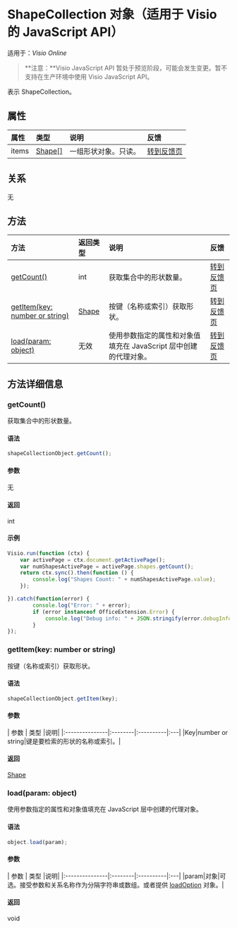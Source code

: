 # <a name="shapecollection-object-javascript-api-for-visio"></a>ShapeCollection 对象（适用于 Visio 的 JavaScript API）

适用于：_Visio Online_

>**注意：**Visio JavaScript API 暂处于预览阶段，可能会发生变更。暂不支持在生产环境中使用 Visio JavaScript API。

表示 ShapeCollection。

## <a name="properties"></a>属性

| 属性       | 类型    |说明| 反馈|
|:---------------|:--------|:----------|:---|
|items|[Shape[]](shape.md)|一组形状对象。只读。|[转到反馈页](https://github.com/OfficeDev/office-js-docs/issues/new?title=Visio-shapeCollection-items)|

## <a name="relationships"></a>关系
无


## <a name="methods"></a>方法

| 方法           | 返回类型    |说明| 反馈|
|:---------------|:--------|:----------|:---|
|[getCount()](#getcount)|int|获取集合中的形状数量。|[转到反馈页](https://github.com/OfficeDev/office-js-docs/issues/new?title=Visio-shapeCollection-getCount)|
|[getItem(key: number or string)](#getitemkey-number-or-string)|[Shape](shape.md)|按键（名称或索引）获取形状。|[转到反馈页](https://github.com/OfficeDev/office-js-docs/issues/new?title=Visio-shapeCollection-getItem)|
|[load(param: object)](#loadparam-object)|无效|使用参数指定的属性和对象值填充在 JavaScript 层中创建的代理对象。|[转到反馈页](https://github.com/OfficeDev/office-js-docs/issues/new?title=Visio-shapeCollection-load)|

## <a name="method-details"></a>方法详细信息


### <a name="getcount"></a>getCount()
获取集合中的形状数量。

#### <a name="syntax"></a>语法
```js
shapeCollectionObject.getCount();
```

#### <a name="parameters"></a>参数
无

#### <a name="returns"></a>返回
int

#### <a name="examples"></a>示例
```js
Visio.run(function (ctx) { 
    var activePage = ctx.document.getActivePage();
    var numShapesActivePage = activePage.shapes.getCount();
    return ctx.sync().then(function () {
        console.log("Shapes Count: " + numShapesActivePage.value);
    });

}).catch(function(error) {
        console.log("Error: " + error);
        if (error instanceof OfficeExtension.Error) {
            console.log("Debug info: " + JSON.stringify(error.debugInfo));
        }
});
```

### <a name="getitemkey-number-or-string"></a>getItem(key: number or string)
按键（名称或索引）获取形状。

#### <a name="syntax"></a>语法
```js
shapeCollectionObject.getItem(key);
```

#### <a name="parameters"></a>参数
| 参数       | 类型    |说明|
|:---------------|:--------|:----------|:---|
|Key|number or string|键是要检索的形状的名称或索引。|

#### <a name="returns"></a>返回
[Shape](shape.md)

### <a name="loadparam-object"></a>load(param: object)
使用参数指定的属性和对象值填充在 JavaScript 层中创建的代理对象。

#### <a name="syntax"></a>语法
```js
object.load(param);
```

#### <a name="parameters"></a>参数
| 参数       | 类型    |说明|
|:---------------|:--------|:----------|:---|
|param|对象|可选。接受参数和关系名称作为分隔字符串或数组。或者提供 [loadOption](loadoption.md) 对象。|

#### <a name="returns"></a>返回
void
